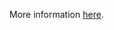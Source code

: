More information [here](https://docs.prismacloud.io/en/enterprise-edition/policy-reference/aws-policies/aws-general-policies/ensure-aws-acm-certificates-has-logging-preference).
